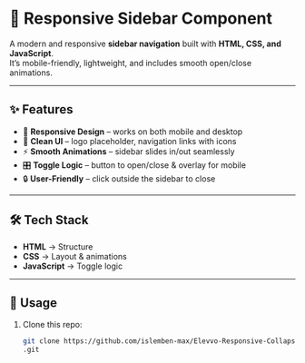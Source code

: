 # 📂 Responsive Sidebar Component

A modern and responsive **sidebar navigation** built with **HTML, CSS, and JavaScript**.  
It’s mobile-friendly, lightweight, and includes smooth open/close animations.  

---

## ✨ Features
- 📱 **Responsive Design** – works on both mobile and desktop
- 🎨 **Clean UI** – logo placeholder, navigation links with icons
- ⚡ **Smooth Animations** – sidebar slides in/out seamlessly
- 🎛 **Toggle Logic** – button to open/close & overlay for mobile
- 🔒 **User-Friendly** – click outside the sidebar to close

---

## 🛠 Tech Stack
- **HTML** → Structure  
- **CSS** → Layout & animations  
- **JavaScript** → Toggle logic  

---

## 🚀 Usage
1. Clone this repo:
   ```bash
   git clone https://github.com/islemben-max/Elevvo-Responsive-Collapsible-sidebar-
   .git
